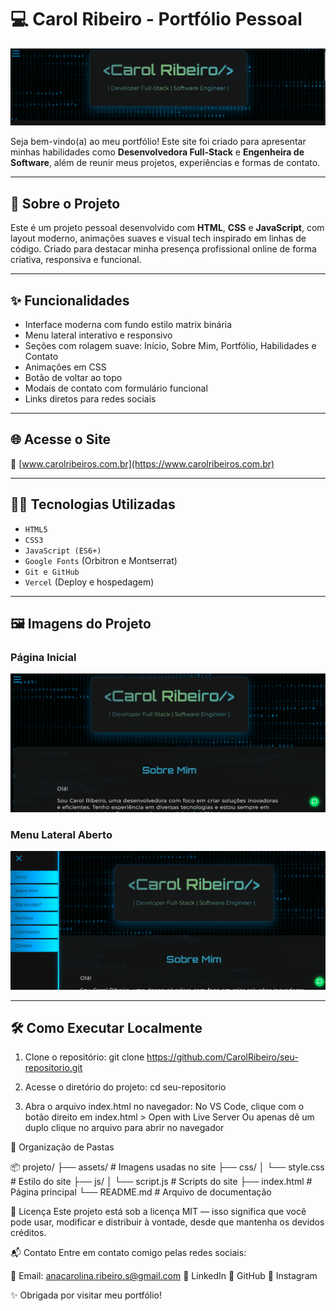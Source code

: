# 💻 Carol Ribeiro - Portfólio Pessoal

![Banner do Site](./assets/banner.png)

Seja bem-vindo(a) ao meu portfólio! Este site foi criado para apresentar minhas habilidades como **Desenvolvedora Full-Stack** e **Engenheira de Software**, além de reunir meus projetos, experiências e formas de contato.

---

## 🚀 Sobre o Projeto

Este é um projeto pessoal desenvolvido com **HTML**, **CSS** e **JavaScript**, com layout moderno, animações suaves e visual tech inspirado em linhas de código. Criado para destacar minha presença profissional online de forma criativa, responsiva e funcional.

---

## ✨ Funcionalidades

- Interface moderna com fundo estilo matrix binária
- Menu lateral interativo e responsivo
- Seções com rolagem suave: Início, Sobre Mim, Portfólio, Habilidades e Contato
- Animações em CSS
- Botão de voltar ao topo
- Modais de contato com formulário funcional
- Links diretos para redes sociais

---

## 🌐 Acesse o Site

📍 [www.carolribeiros.com.br](https://www.carolribeiros.com.br)

---

## 👩‍💻 Tecnologias Utilizadas

- `HTML5`
- `CSS3`
- `JavaScript (ES6+)`
- `Google Fonts` (Orbitron e Montserrat)
- `Git e GitHub`
- `Vercel` (Deploy e hospedagem)

---

## 🖼️ Imagens do Projeto

### Página Inicial
![Página Inicial](./assets/home-preview.png)

### Menu Lateral Aberto
![Menu Lateral](./assets/menu-preview.png)

---

## 🛠️ Como Executar Localmente

1. Clone o repositório:
    git clone https://github.com/CarolRibeiro/seu-repositorio.git

2. Acesse o diretório do projeto:
    cd seu-repositorio

3. Abra o arquivo index.html no navegador:
    No VS Code, clique com o botão direito em index.html > Open with Live Server
    Ou apenas dê um duplo clique no arquivo para abrir no navegador

📁 Organização de Pastas

📦 projeto/
├── assets/              # Imagens usadas no site
├── css/
│   └── style.css        # Estilo do site
├── js/
│   └── script.js        # Scripts do site
├── index.html           # Página principal
└── README.md            # Arquivo de documentação

📝 Licença
Este projeto está sob a licença MIT — isso significa que você pode usar, modificar e distribuir à vontade, desde que mantenha os devidos créditos.

📬 Contato
Entre em contato comigo pelas redes sociais:

📧 Email: anacarolina.ribeiro.s@gmail.com
🔗 LinkedIn
🐙 GitHub
📸 Instagram

✨ Obrigada por visitar meu portfólio!
